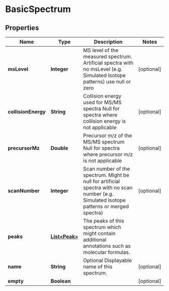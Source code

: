 

# BasicSpectrum



## Properties

| Name | Type | Description | Notes |
|------------ | ------------- | ------------- | -------------|
|**msLevel** | **Integer** | MS level of the measured spectrum.  Artificial spectra with no msLevel (e.g. Simulated Isotope patterns) use null or zero |  [optional] |
|**collisionEnergy** | **String** | Collision energy used for MS/MS spectra  Null for spectra where collision energy is not applicable |  [optional] |
|**precursorMz** | **Double** | Precursor m/z of the MS/MS spectrum  Null for spectra where precursor m/z is not applicable |  [optional] |
|**scanNumber** | **Integer** | Scan number of the spectrum.  Might be null for artificial spectra with no scan number (e.g. Simulated Isotope patterns or merged spectra) |  [optional] |
|**peaks** | [**List&lt;Peak&gt;**](Peak.md) | The peaks of this spectrum which might contain additional annotations such as molecular formulas. |  |
|**name** | **String** | Optional Displayable name of this spectrum. |  [optional] |
|**empty** | **Boolean** |  |  [optional] |



